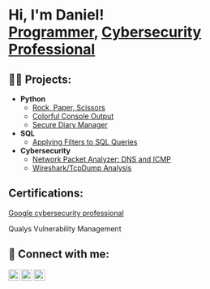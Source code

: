 <h1>Hi, I'm Daniel! <br/><a href="https://github.com/CyberDan">Programmer</a>, <a href="https://www.linkedin.com/in/daniel-omotayo-ojo-66b8102a6">Cybersecurity Professional</a>

<h2>👨‍💻 Projects:</h2>

- <b>Python</b>
  - [Rock, Paper, Scissors](https://github.com/Deeoojo/RPS)
  - [Colorful Console Output](https://github.com/Deeoojo/Colorful-Console-Output)
  - [Secure Diary Manager](https://github.com/Deeoojo/Secure-Diary-Manager)
- <b>SQL</b>
  - [Applying Filters to SQL Queries](https://github.com/Deeoojo/sql)
- <b>Cybersecurity</b>
  - [Network Packet Analyzer: DNS and ICMP](https://github.com/Deeoojo/Network-Packet-Analyzer)
  - [Wireshark/TcpDump Analysis](https://github.com/Deeoojo/Wireshark-TCP-HTTP-Log-analysis)
 
 
<h2>Certifications:</h2>
<a href="https://www.credly.com/badges/917c8549-890a-43ba-a687-a6ce2e800474/linked_in_profile">Google cybersecurity professional</a>

Qualys Vulnerability Management



<h2> 🤳 Connect with me:</h2>

[<img align="left" alt="Deeoojo | Twitter" width="22px" src="https://cdn.jsdelivr.net/npm/simple-icons@v3/icons/twitter.svg" />][twitter]
[<img align="left" alt="Deeoojo | LinkedIn" width="22px" src="https://cdn.jsdelivr.net/npm/simple-icons@v3/icons/linkedin.svg" />][linkedin]
[<img align="left" alt="Deeoojo | Instagram" width="22px" src="https://cdn.jsdelivr.net/npm/simple-icons@v3/icons/instagram.svg" />][instagram]

[twitter]: https://twitter.com/dfordust
[instagram]: https://www.instagram.com/dee_oojo1
[linkedin]: https://www.linkedin.com/in/daniel-omotayo-ojo-66b8102a6

<!--
**joshmadakor1/joshmadakor1** is a ✨ _special_ ✨ repository because its `README.md` (this file) appears on your GitHub profile.

Here are some ideas to get you started:

- 🔭 I’m currently working on ...
- 🌱 I’m currently learning ...
- 👯 I’m looking to collaborate on ...
- 🤔 I’m looking for help with ...
- 💬 Ask me about ...
- 📫 How to reach me: ...
- 😄 Pronouns: ...
- ⚡ Fun fact: ...
-->
